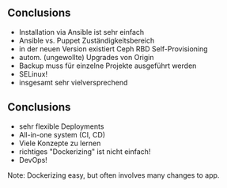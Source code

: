 ## Conclusions
* Installation via Ansible ist sehr einfach
* Ansible vs. Puppet Zuständigkeitsbereich
* in der neuen Version existiert Ceph RBD Self-Provisioning
* autom. (ungewollte) Upgrades von Origin
* Backup muss für einzelne Projekte ausgeführt werden
* SELinux!
* insgesamt sehr vielversprechend



## Conclusions
* sehr flexible Deployments
* All-in-one system (CI, CD)
* Viele Konzepte zu lernen
* richtiges "Dockerizing" ist nicht einfach!
* DevOps!

Note:
Dockerizing easy, but often involves many changes to app.
